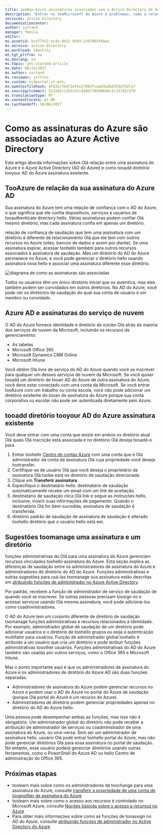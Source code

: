 ```yaml
---
title: aaaHow Azure assinaturas associadas com o Active Directory do Azure | Microsoft Docs
description: "Entrar no tooMicrosoft do Azure e problemas, como a relação de saudação entre uma assinatura do Azure e Active Directory do Azure relacionados."
services: active-directory
documentationcenter: 
author: curtand
manager: femila
editor: 
ms.assetid: bc4773c2-bc4a-4d21-9264-2267065f0aea
ms.service: active-directory
ms.workload: identity
ms.tgt_pltfrm: na
ms.devlang: na
ms.topic: get-started-article
ms.date: 08/24/2017
ms.author: curtand
ms.reviewer: jeffsta
ms.custom: oldportal;it-pro;
ms.openlocfilehash: 4f831cfb972efec57083fcaa63adb43fde7b2faf
ms.sourcegitcommit: 523283cc1b3c37c428e77850964dc1c33742c5f0
ms.translationtype: MT
ms.contentlocale: pt-BR
ms.lasthandoff: 10/06/2017
---
```

# <a name="how-azure-subscriptions-are-associated-with-azure-active-directory"></a>Como as assinaturas do Azure são associadas ao Azure Active Directory
Este artigo aborda informações sobre Olá relação entre uma assinatura do Azure e o Azure Active Directory (AD do Azure) e como tooadd diretório tooyour AD do Azure assinatura existente.

## <a name="your-azure-subscriptions-relationship-tooazure-ad"></a>TooAzure de relação da sua assinatura do Azure AD
Sua assinatura do Azure tem uma relação de confiança com o AD do Azure, o que significa que ele confia dispositivos, serviços e usuários de tooauthenticate directory hello. Várias assinaturas podem confiar Olá mesmo diretório, mas cada assinatura confia em apenas um diretório. 

relação de confiança de saudação que tem uma assinatura com um diretório é diferente de relacionamento Olá que ele tem com outros recursos no Azure (sites, bancos de dados e assim por diante). Se uma assinatura expirar, acessar toohello também para outros recursos associados à assinatura de saudação. Mas um diretório do AD do Azure permanece no Azure, e você pode gerenciar o diretório hello usando assinatura nova hello e associar uma assinatura diferente esse diretório.

![diagrama de como as assinaturas são associadas](./media/active-directory-how-subscriptions-associated-directory/WAAD_OrgAccountSubscription.png)

Todos os usuários têm um único diretório inicial que os autentica, mas eles também podem ser convidados em outros diretórios. No AD do Azure, você pode ver os diretórios de saudação do qual sua conta de usuário é um membro ou convidado.

## <a name="azure-ad-and-cloud-service-subscriptions"></a>Azure AD e assinaturas do serviço de nuvem
O AD do Azure fornece identidade e diretório de núcleo Olá atrás da maioria dos serviços de nuvem da Microsoft, incluindo os recursos de gerenciamento:

* As tabelas
* Microsoft Office 365
* Microsoft Dynamics CRM Online
* Microsoft Intune

Você obtém Olá livre de serviço do AD do Azure quando você se inscrever para qualquer um desses serviços de nuvem da Microsoft. Se você quiser tooadd um diretório de tooan AD do Azure de outra assinatura do Azure, você deve estar conectado com uma conta da Microsoft. Se você entrar tooAzure com um trabalho ou conta escola, você não pode adicionar um diretório existente do tooan de assinatura do Azure porque sua conta corporativa ou escolar não pode ser autenticada diretamente pelo Azure. 

## <a name="tooadd-an-existing-subscription-tooyour-azure-ad-directory"></a>tooadd diretório tooyour AD do Azure assinatura existente
Você deve entrar com uma conta que existe em ambos os diretório atual Olá quais Olá inscrição está associada e no diretório Olá deseja tooadd-o para. 

1. Entrar toohello [Centro de contas Azure](https://account.windowsazure.com/Home/Index) com uma conta que é Olá administrador da conta de assinatura Olá cuja propriedade você deseja tootransfer.
2. Certifique-se de usuário Olá que você deseja o proprietário da assinatura Olá toobe está no diretório de saudação direcionada.
3. Clique em **Transferir assinatura**.
4. Especifique o destinatário hello. destinatário de saudação automaticamente recebe um email com um link de aceitação.
5. destinatário de saudação clica Olá link e segue as instruções hello, inclusive, inserir suas informações de pagamento. Quando o destinatário Olá for bem-sucedida, assinatura de saudação é transferida. 
6. diretório padrão de saudação de assinatura de saudação é alterado toohello diretório que o usuário hello está em.


## <a name="suggestions-toomanage-both-a-subscription-and-a-directory"></a>Sugestões toomanage uma assinatura e um diretório
funções administrativas do Olá para uma assinatura do Azure gerenciam recursos vinculados toohello assinatura do Azure. Esta seção explica as diferenças de saudação entre os administradores de assinatura do Azure e administradores de diretório do AD do Azure. Funções administrativas e outras sugestões para usá-las toomanage sua assinatura estão descritas em [atribuindo funções de administrador no Azure Active Directory](active-directory-assign-admin-roles.md).

Por padrão, recebem a função de administrador de serviço de saudação de quando você se inscrever. Se outras pessoas precisam toosign no e acessar serviços usando Olá mesma assinatura, você pode adicioná-los como coadministradores. 

O AD do Azure tem um conjunto diferente de diretório de saudação toomanage funções administrativas e recursos relacionados à identidade. Por exemplo, administrador global de saudação de um diretório pode adicionar usuários e o diretório de toohello grupos ou exija a autenticação multifator para usuários. Função de administrador global toohello é atribuído a um usuário que cria um diretório e pode atribuir funções administrativas tooother usuários. Funções administrativas do AD do Azure também são usadas por outros serviços, como o Office 365 e Microsoft Intune. 

Mas o ponto importante aqui é que os administradores de assinatura do Azure e os administradores de diretório do Azure AD são duas funções separadas. 
* Administradores de assinatura do Azure podem gerenciar recursos no Azure e podem usar o AD do Azure no portal do Azure de saudação (porque Olá portal do Azure é um recurso do Azure). 
* Administradores de diretório podem gerenciar propriedades apenas no diretório do AD do Azure hello.

Uma pessoa pode desempenhar ambas as funções, mas isso não é obrigatório. Um administrador global do diretório não pode receber a atribuição de administrador de serviços ou coadministrador de uma assinatura do Azure, ou vice-versa. Sem ser um administrador de assinatura hello, usuário Olá pode entrar toohello portal do Azure, mas não pode gerenciar diretórios Olá para essa assinatura no portal de saudação. No entanto, esse usuário poderá gerenciar diretórios usando outras ferramentas, como o PowerShell do Azure AD ou hello Centro de administração do Office 365.

## <a name="next-steps"></a>Próximas etapas
* toolearn mais sobre como os administradores de toochange para uma assinatura do Azure, consulte [transferir a propriedade de uma conta de tooanother de assinatura do Azure](../billing/billing-subscription-transfer.md)
* toolearn mais sobre como o acesso aos recursos é controlado no Microsoft Azure, consulte [Noções básicas sobre o acesso a recursos no Azure](active-directory-understanding-resource-access.md)
* Para obter mais informações sobre como as funções de tooassign no AD do Azure, consulte [atribuindo funções de administrador no Active Directory do Azure](active-directory-assign-admin-roles-azure-portal.md)

<!--Image references-->
[1]: ./media/active-directory-how-subscriptions-associated-directory/WAAD_PassThruAuth.png
[2]: ./media/active-directory-how-subscriptions-associated-directory/WAAD_OrgAccountSubscription.png
[3]: ./media/active-directory-how-subscriptions-associated-directory/WAAD_SignInDisambiguation.PNG
